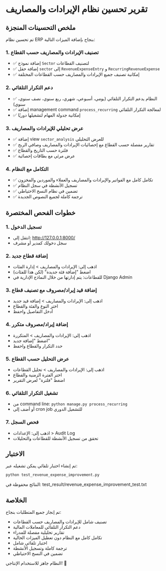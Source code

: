 # تقرير تحسين نظام الإيرادات والمصاريف

## ملخص التحسينات المنجزة

تم تحسين نظام ERP بنجاح بإضافة الميزات التالية:

### 1. تصنيف الإيرادات والمصاريف حسب القطاع
- ✅ إضافة نموذج `Sector` لتصنيف القطاعات
- ✅ إضافة حقل `sector` إلى `RevenueExpenseEntry` و `RecurringRevenueExpense`
- ✅ إمكانية تصنيف جميع الإيرادات والمصاريف حسب القطاعات المختلفة

### 2. دعم التكرار التلقائي
- ✅ النظام يدعم التكرار التلقائي (يومي، أسبوعي، شهري، ربع سنوي، نصف سنوي، سنوي)
- ✅ إضافة management command `process_recurring` لمعالجة التكرار التلقائي
- ✅ إمكانية جدولة المهام لتشغيلها دوريًا

### 3. عرض تحليلي للإيرادات والمصاريف
- ✅ إضافة view `sector_analysis` للعرض التحليلي
- ✅ تقارير مفصلة حسب القطاع مع إحصائيات الإيرادات والمصاريف وصافي الربح
- ✅ فلترة حسب التاريخ والقطاع
- ✅ عرض مرئي مع بطاقات إحصائية

### 4. التكامل مع النظام
- ✅ تكامل كامل مع الفواتير والإيرادات والمصاريف والعملاء والموردين والمخزون
- ✅ تسجيل الأنشطة في سجل النظام
- ✅ تضمين في نظام النسخ الاحتياطي
- ✅ ترجمة كاملة لجميع النصوص الجديدة

## خطوات الفحص المختصرة

### 1. تسجيل الدخول
- انتقل إلى: http://127.0.0.1:8000/
- سجل دخولك كمدير أو مشرف

### 2. إضافة قطاع جديد
- اذهب إلى: الإيرادات والمصاريف > إدارة الفئات
- اضغط "إضافة فئة جديدة" (لكن هذا للفئات)
- للقطاعات: يتم إدارتها من خلال النماذج الإدارية في Django Admin

### 3. إضافة قيد إيراد/مصروف مع تصنيف قطاع
- اذهب إلى: الإيرادات والمصاريف > إضافة قيد جديد
- اختر النوع والفئة والقطاع
- أدخل التفاصيل واحفظ

### 4. إضافة إيراد/مصروف متكرر
- اذهب إلى: الإيرادات والمصاريف > المتكررة
- اضغط "إضافة جديد"
- حدد التكرار والقطاع واحفظ

### 5. عرض التحليل حسب القطاع
- اذهب إلى: الإيرادات والمصاريف > تحليل القطاعات
- اختر الفترة الزمنية والقطاع
- اضغط "فلترة" لعرض التقرير

### 6. تشغيل التكرار التلقائي
- من command line: `python manage.py process_recurring`
- أو أضف إلى cron job للتشغيل الدوري

### 7. فحص السجل
- اذهب إلى: الإعدادات > Audit Log
- تحقق من تسجيل الأنشطة للقطاعات والتحليلات

## الاختبار

تم إنشاء اختبار تلقائي يمكن تشغيله عبر:
```bash
python test_revenue_expense_improvement.py
```

النتائج محفوظة في: test_result/revenue_expense_improvement_test.txt

## الخلاصة

تم إنجاز جميع المتطلبات بنجاح:
- تصنيف شامل للإيرادات والمصاريف حسب القطاعات
- دعم التكرار التلقائي للمعاملات المالية
- تقارير تحليلية مفصلة للمدراء
- تكامل كامل مع النظام دون تعطيل الميزات الحالية
- اختبار تلقائي شامل
- ترجمة كاملة وتسجيل الأنشطة
- تضمين في النسخ الاحتياطي

النظام جاهز للاستخدام الإنتاجي! 🚀